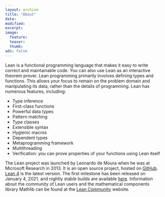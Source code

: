 ```yaml
---
layout: archive
title: "About"
date:
modified:
excerpt:
image:
  feature:
  teaser:
  thumb:
ads: false
---
```


Lean is a functional programming language that makes it easy to write correct and maintainable code. You can also use Lean as an interactive theorem prover.
Lean programming primarily involves defining types and functions.
This allows your focus to remain on the problem domain and manipulating its data, rather than the details of programming.
Lean has numerous features, including:

- Type inference
- First-class functions
- Powerful data types
- Pattern matching
- Type classes
- Extensible syntax
- Hygienic macros
- Dependent types
- Metaprogramming framework
- Multithreading
- Verification: you can prove properties of your functions using Lean itself

The Lean project was launched by Leonardo de Moura when he was at Microsoft
Research in 2013. It is an open source project, hosted on [GitHub](https://github.com/leanprover).
[Lean 4](https://github.com/leanprover/lean4) is the latest version. The first milestone has been released on January 4, 2021,
and nightly stable builds are available [here](https://github.com/leanprover/lean4-nightly/releases).
Information about the community of Lean users and the mathematical components library Mathlib can be found at the 
[Lean Community](https://leanprover-community.github.io/index.html) website.

